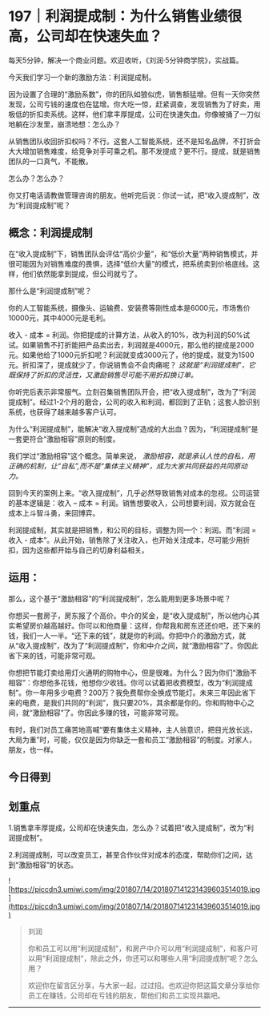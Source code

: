 # 197｜利润提成制：为什么销售业绩很高，公司却在快速失血？

每天5分钟，解决一个商业问题。欢迎收听，《刘润·5分钟商学院》，实战篇。

今天我们学习一个新的激励方法：利润提成制。

因为设置了合理的“激励系数”，你的团队如狼似虎，销售额猛增。但有一天你突然发现，公司亏钱的速度也在猛增。你大吃一惊，赶紧调查，发现销售为了好卖，用极低的折扣卖系统。这样，他们拿丰厚提成，公司在快速失血。你像被捅了一刀似地躺在沙发里，崩溃地想：怎么办？

从销售团队收回折扣权吗？不行。这套人工智能系统，还不是知名品牌，不打折会大大增加销售难度，给竞争对手可乘之机。那不发提成？更不行。提成，就是销售团队的一口真气，不能散。

怎么办？怎么办？

你又打电话请教做管理咨询的朋友。他听完后说：你试一试，把“收入提成制”，改为“利润提成制”呢？

## 概念：利润提成制

在“收入提成制”下，销售团队会评估“高价少量”，和“低价大量”两种销售模式，并很可能因为对销售难度的畏惧，选择“低价大量”的模式，把系统卖到价格底线。这样，他们依然能拿到提成，但公司就亏了。

那什么是“利润提成制”呢？

你的人工智能系统，摄像头、运输费、安装费等刚性成本是6000元，市场售价10000元，其中4000元是毛利。

收入 - 成本 = 利润。你把提成的计算方法，从收入的10%，改为利润的50%试试。如果销售不打折能把产品卖出去，利润就是4000元，那么他的提成是2000元。如果他给了1000元折扣呢？利润就变成3000元了，他的提成，就变为1500元。折扣深了，提成就少了，你说销售会不会肉痛呢？ *这就是“利润提成制”，它既保持了折扣的灵活性，又激励销售尽可能不用折扣换订单。*

你听完后表示非常服气。立刻召集销售团队开会，把“收入提成制”，改为了“利润提成制”。经过1-2个月的磨合，公司的收入和利润，都回到了正轨；这套人脸识别系统，也获得了越来越多客户认可。

为什么“利润提成制”，能解决“收入提成制”造成的大出血？因为，“利润提成制”是一套更符合“激励相容”原则的制度。

我们学过“激励相容”这个概念。简单来说， *激励相容，就是承认人性的自私，用正确的机制，让“自私”,而不是“集体主义精神”，成为大家共同获益的共同原动力。*

回到今天的案例上来。“收入提成制”，几乎必然导致销售对成本的忽视。公司运营的基本逻辑是：收入 – 成本 = 利润。销售想要收入，公司想要利润，双方就会在成本上斗智斗勇，来回博弈。

利润提成制，其实就是把销售，和公司的目标，调整为同一个：利润。而“利润 = 收入 - 成本”。从此开始，销售除了关注收入，也开始关注成本，尽可能少用折扣，因为这些都开始与自己的切身利益相关。

## 运用：

那么，这个基于“激励相容”的“利润提成制”，怎么能用到更多场景中呢？

你想买一套房子，房东报了个高价。中介的奖金，是“收入提成制”，所以他内心其实希望房价越高越好。你可以和他商量：这样，你帮我和房东还还价吧，还下来的钱，我们一人一半。“还下来的钱”，就是你的利润。你把中介的激励方式，就从“收入提成制”，改为了“利润提成制”，你和中介之间，就“激励相容”了。你因此省下来的钱，可能非常可观。

你想把节能灯卖给用灯火通明的购物中心，但是很难。为什么？因为你们“激励不相容”：你想他多花钱，他想你少收钱。你可以试着把收费模型，改为“利润提成制”。你一年用多少电费？200万？我免费帮你全换成节能灯。未来三年因此省下来的电费，是我们共同的“利润”，我只要20%，其余都是你的。你和购物中心之间，就“激励相容”了。你因此多赚的钱，可能非常可观。

有时，我们对员工痛苦地高喊“要有集体主义精神，主人翁意识，把目光放长远，大局为重”时，可能，仅仅是因为你缺乏一套和员工“激励相容”的制度。对家人，朋友，也一样。

## 今日得到

## 划重点

1.销售拿丰厚提成，公司却在快速失血，怎么办？试着把“收入提成制”，改为“利润提成制”。

2.利润提成制，可以改变员工，甚至合作伙伴对成本的态度，帮助你们之间，达到“激励相容”的状态。

![https://piccdn3.umiwi.com/img/201807/14/201807141231439603514019.jpg](https://piccdn3.umiwi.com/img/201807/14/201807141231439603514019.jpg)

> 刘润
> 
> 你和员工可以用“利润提成制”，和房产中介可以用“利润提成制”，和客户可以用“利润提成制”，除此之外，你还可以和哪些人用“利润提成制”呢？怎么用？
> 
> 欢迎你在留言区分享，与大家一起，过过招。也欢迎你把这篇文章分享给你员工在赚钱，公司却在亏钱的朋友，帮他们和员工实现共赢吧。

---
